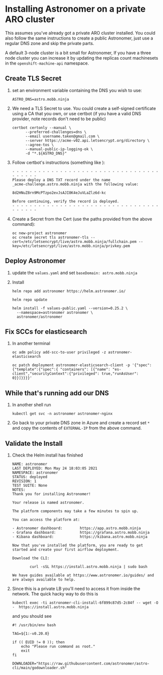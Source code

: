 # Installing Astronomer on a private ARO cluster

This assumes you've already got a private ARO cluster installed. You could also follow the same instructions to create a public Astronomer, just use a regular DNS zone and skip the private parts.

A default 3-node cluster is a bit small for Astronomer, If you have a three node cluster you can increase it by updating the replicas count machinesets in the `openshift-machine-api` namespace.

## Create TLS Secret

1. set an environment variable containing the DNS you wish to use:

    ```
    ASTRO_DNS=astro.mobb.ninja
    ```

1. We need a TLS Secret to use. You could create a self-signed certificate using a CA that you own, or use certbot (if you have a valid DNS provider, note records don't need to be public)

    ```
    certbot certonly --manual \
          --preferred-challenges=dns \
          --email username.taken@gmail.com \
          --server https://acme-v02.api.letsencrypt.org/directory \
          --agree-tos \
          --manual-public-ip-logging-ok \
          -d "*.${ASTRO_DNS}"
    ```

1. Follow certbot's instructions (something like ):

    ```
    - - - - - - - - - - - - - - - - - - - - - - - - - - - - - - - - - - - - - - - -
    Please deploy a DNS TXT record under the name
    _acme-challenge.astro.mobb.ninja with the following value:

    8d2HNuZ8rn9McPTzpo2evJsAJI8K4eJuVLaZlz6d-kc

    Before continuing, verify the record is deployed.
    - - - - - - - - - - - - - - - - - - - - - - - - - - - - - - - - - - - - - - - -
    ```

1. Create a Secret from the Cert (use the paths provided from the above command):

    ```
    oc new-project astronomer
    oc create secret tls astronomer-tls --cert=/etc/letsencrypt/live/astro.mobb.ninja/fullchain.pem --key=/etc/letsencrypt/live/astro.mobb.ninja/privkey.pem
    ```

## Deploy Astronomer

1. update the `values.yaml` and set `baseDomain: astro.mobb.ninja`


1. Install

    ```
    helm repo add astronomer https://helm.astronomer.io/

    helm repo update

    helm install -f values-public.yaml --version=0.25.2 \
      --namespace=astronomer astronomer \
      astronomer/astronomer
    ```

## Fix SCCs for elasticsearch

1. In another terminal

    ```
    oc adm policy add-scc-to-user privileged -z astronomer-elasticsearch

    oc patch deployment astronomer-elasticsearch-client -p '{"spec":{"template":{"spec":{ "containers": [{"name": "es-client","securityContext":{"privileged": true,"runAsUser": 0}}]}}}}'
    ```

## While that's running add our DNS

1. In another shell run

    ```
    kubectl get svc -n astronomer astronomer-nginx
    ```

1. Go back to your private DNS zone in Azure and create a record set `*` and copy the contents of `EXTERNAL-IP` from the above command.


## Validate the Install

1. Check the Helm install has finished

    ```
    NAME: astronomer
    LAST DEPLOYED: Mon May 24 18:03:05 2021
    NAMESPACE: astronomer
    STATUS: deployed
    REVISION: 1
    TEST SUITE: None
    NOTES:
    Thank you for installing Astronomer!

    Your release is named astronomer.

    The platform components may take a few minutes to spin up.

    You can access the platform at:

    - Astronomer dashboard:        https://app.astro.mobb.ninja
    - Grafana dashboard:           https://grafana.astro.mobb.ninja
    - Kibana dashboard:            https://kibana.astro.mobb.ninja

    Now that you've installed the platform, you are ready to get started and create your first airflow deployment.

    Download the CLI:

            curl -sSL https://install.astro.mobb.ninja | sudo bash

    We have guides available at https://www.astronomer.io/guides/ and are always available to help.
    ```

1. Since this is a private LB you'll need to access it from inside the network. The quick hacky way to do this is

    ```
    kubectl exec -ti astronomer-cli-install-6f899c87d5-2c84f -- wget -O -  https://install.astro.mobb.ninja
    ```

    and you should see

    ```
    #! /usr/bin/env bash

    TAG=${1:-v0.20.0}

    if (( EUID != 0 )); then
        echo "Please run command as root."
        exit
    fi

    DOWNLOADER="https://raw.githubusercontent.com/astronomer/astro-cli/main/godownloader.sh"
    ```